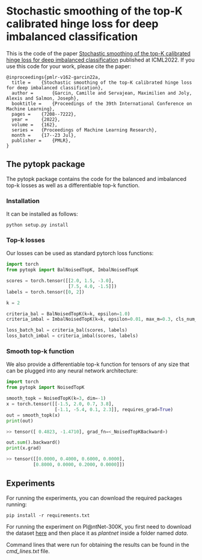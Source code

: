 # Stochastic smoothing of the top-K calibrated hinge loss for deep imbalanced classification

This is the code of the paper [Stochastic smoothing of the top-K calibrated hinge loss for deep imbalanced classification](https://proceedings.mlr.press/v162/garcin22a/garcin22a.pdf) published at ICML2022.
If you use this code for your work, please cite the paper:
```
@inproceedings{pmlr-v162-garcin22a,
  title = 	 {Stochastic smoothing of the top-K calibrated hinge loss for deep imbalanced classification},
  author =       {Garcin, Camille and Servajean, Maximilien and Joly, Alexis and Salmon, Joseph},
  booktitle = 	 {Proceedings of the 39th International Conference on Machine Learning},
  pages = 	 {7208--7222},
  year = 	 {2022},
  volume = 	 {162},
  series = 	 {Proceedings of Machine Learning Research},
  month = 	 {17--23 Jul},
  publisher =    {PMLR},
}
```

## The pytopk package

The pytopk package contains the code for the balanced and imbalanced top-k losses as well as a differentiable top-k function.

### Installation
It can be installed as follows:

```console
python setup.py install
```

### Top-k losses

Our losses can be used as standard pytorch loss functions:

```python
import torch
from pytopk import BalNoisedTopK, ImbalNoisedTopK

scores = torch.tensor([[2.0, 1.5, -3.0],
                       [7.5, 4.0, -1.5]])
labels = torch.tensor([0, 2])

k = 2

criteria_bal = BalNoisedTopK(k=k, epsilon=1.0)
criteria_imbal = ImbalNoisedTopK(k=k, epsilon=0.01, max_m=0.3, cls_num_list=[17, 23, 55])

loss_batch_bal = criteria_bal(scores, labels)
loss_batch_imbal = criteria_imbal(scores, labels)
```

### Smooth top-k function

We also provide a differentiable top-k function for tensors of any size that can be plugged into any neural network architecture:

```python
import torch
from pytopk import NoisedTopK

smooth_topk = NoisedTopK(k=3, dim=-1)
x = torch.tensor([[-1.5, 2.0, 0.7, 3.8],
                  [-1.1, -5.4, 0.1, 2.3]], requires_grad=True)
out = smooth_topk(x)
print(out)

>> tensor([ 0.4823, -1.4710], grad_fn=<_NoisedTopKBackward>)

out.sum().backward()
print(x.grad)

>> tensor([[0.0000, 0.4000, 0.6000, 0.0000],
          [0.8000, 0.0000, 0.2000, 0.0000]])
```

## Experiments


For running the experiments, you can download the required packages running:

```console
pip install -r requirements.txt
``` 


For running the experiment on Pl@ntNet-300K, you first need to download the dataset [here](https://zenodo.org/record/5645731#.YfMvN-rMJPY)
and then place it as *plantnet* inside a folder named *data*.

Command lines that were run for obtaining the results can be found in the *cmd_lines.txt* file.
